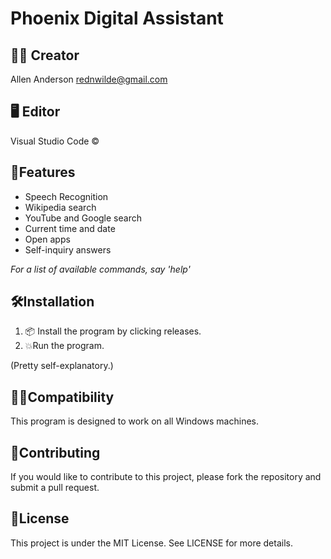 # Phoenix Digital Assistant


👨‍💻 Creator
------------------------
Allen Anderson
rednwilde@gmail.com


🖥️ Editor
------------------------
Visual Studio Code ©


🚀Features
------------------------
- Speech Recognition
- Wikipedia search
- YouTube and Google search
- Current time and date
- Open apps
- Self-inquiry answers

*For a list of available commands, say 'help'*


🛠️Installation
------------------------
1. 📦 Install the program by clicking releases.
2. 💥Run the program.

(Pretty self-explanatory.)


👨‍💻Compatibility
------------------------
This program is designed to work on all Windows machines.


🤝Contributing
------------------------
If you would like to contribute to this project, please fork the repository and submit a pull request. 


📝License
------------------------
This project is under the MIT License. See LICENSE for more details.
